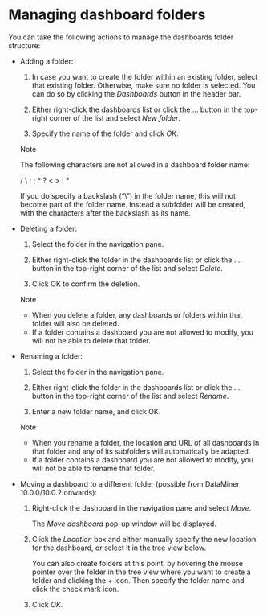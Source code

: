 # Managing dashboard folders

You can take the following actions to manage the dashboards folder structure:

- Adding a folder:

    1. In case you want to create the folder within an existing folder, select that existing folder. Otherwise, make sure no folder is selected. You can do so by clicking the *Dashboards* button in the header bar.

    2. Either right-click the dashboards list or click the ... button in the top-right corner of the list and select *New folder*.

    3. Specify the name of the folder and click *OK*.

    > [!NOTE]
    > The following characters are not allowed in a dashboard folder name:
    >
    > / \\ : ; \* ? \< \> \| °
    >
    > If you do specify a backslash (“\\”) in the folder name, this will not become part of the folder name. Instead a subfolder will be created, with the characters after the backslash as its name.

- Deleting a folder:

    1. Select the folder in the navigation pane.

    2. Either right-click the folder in the dashboards list or click the ... button in the top-right corner of the list and select *Delete*.

    3. Click OK to confirm the deletion.

    > [!NOTE]
    > -  When you delete a folder, any dashboards or folders within that folder will also be deleted.
    > -  If a folder contains a dashboard you are not allowed to modify, you will not be able to delete that folder.

- Renaming a folder:

    1. Select the folder in the navigation pane.

    2. Either right-click the folder in the dashboards list or click the ... button in the top-right corner of the list and select *Rename*.

    3. Enter a new folder name, and click OK.

    > [!NOTE]
    > -  When you rename a folder, the location and URL of all dashboards in that folder and any of its subfolders will automatically be adapted.
    > -  If a folder contains a dashboard you are not allowed to modify, you will not be able to rename that folder.

- Moving a dashboard to a different folder (possible from DataMiner 10.0.0/10.0.2 onwards):

    1. Right-click the dashboard in the navigation pane and select *Move*.

        The *Move dashboard* pop-up window will be displayed.

    2. Click the *Location* box and either manually specify the new location for the dashboard, or select it in the tree view below.

        You can also create folders at this point, by hovering the mouse pointer over the folder in the tree view where you want to create a folder and clicking the + icon. Then specify the folder name and click the check mark icon.

    3. Click *OK*.
